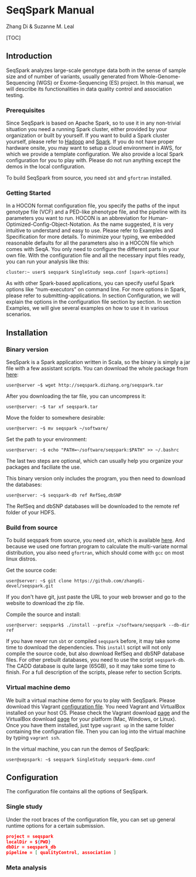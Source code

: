 # SeqSpark Manual

Zhang Di & Suzanne M. Leal

[TOC]

## Introduction

SeqSpark analyzes large-scale genotype data both in the sense of sample size and of number of variants, usually generated from Whole-Genome-Sequencing (WGS) or Exome-Sequencing (ES) project. In this manual, we will describe its functionalities in data quality control and association testing.

### Prerequisites

Since SeqSpark is based on Apache Spark, so to use it in any non-trivial situation you need a running Spark cluster, either provided by your organization or built by yourself. If you want to build a Spark cluster yourself, please refer to [Hadoop](https://hadoop.apache.org/) and [Spark](http://spark.apache.org). If you do not have proper hardware onsite, you may want to setup a cloud environment in AWS, for which we provide a template configuration. We also provide a local Spark configuration for you to play with. Please do not run anything except the demos in the local configuration.

To build SeqSpark from source, you need `sbt` and `gfortran` installed.

### Getting Started

In a HOCON format configuration file, you specify the paths of the input genotype file (VCF) and a PED-like phenotype file, and the pipeline with its parameters you want to run. HOCON is an abbreviation for Human-Optimized-Config-Object-Notation. As the name suggested, it is very intuitive to understand and easy to use. Please refer to Examples and Specification for more details. To minimize your typing, we embedded reasonable defaults for all the parameters also in a HOCON file which comes with SeqA. You only need to configure the different parts in your own file. With the configuration file and all the necessary input files ready, you can run your analysis like this: 

```shell
cluster:~ user$ seqspark SingleStudy seqa.conf [spark-options]
```

As with other Spark-based applications, you can specify useful Spark options like “num-executors” on command line. For more options in Spark, please refer to submitting-applications. In section Configuration, we will explain the options in the configuration file section by section. In section Examples, we will give several examples on how to use it in various scenarios.

## Installation

### Binary version

SeqSpark is a Spark application written in Scala, so the binary is simply a jar file with a few assistant scripts. You can download the whole package from [here](http://seqspark.dizhang.org/seqspark.tar):

```shell
user@server ~$ wget http://seqspark.dizhang.org/seqspark.tar
```

After you downloading the tar file, you can uncompress it:

```shell
user@server: ~$ tar xf seqspark.tar
```

Move the folder to somewhere desirable:

```shell
user@server: ~$ mv seqspark ~/software/
```

Set the path to your environment:

```shell
user@server: ~$ echo "PATH=~/software/seqspark:$PATH" >> ~/.bashrc
```

The last two steps are optional, which can usually help you organize your packages and faciliate the use.

This binary version only includes the program, you then need to download the databases:

```shell
user@server: ~$ seqspark-db ref RefSeq,dbSNP
```

The RefSeq and dbSNP databases will be downloaded to the remote ref folder of your HDFS.

### Build from source

To build seqspark from source, you need `sbt`, which is available [here](http://www.scala-sbt.org/0.13/docs/Manual-Installation.html). And because we used one fortran program to calculate the multi-variate normal distribution, you also need `gfortran`, which should come with `gcc` on most linux distros.

Get the source code:

```shell
user@server: ~$ git clone https://github.com/zhangdi-devel/seqspark.git
```

If you don't have git, just paste the URL to your web browser and go to the website to download the zip file.

Compile the source and install:

```shell
user@server: seqspark$ ./install --prefix ~/software/seqspark --db-dir ref 
```

If you have never run `sbt` or compiled `seqspark` before, it may take some time to download the dependencies. This `install` script will not only compile the source code, but also download RefSeq and dbSNP database files. For other prebuilt databases, you need to use the script `seqspark-db`. The CADD database is quite large (65GB), so it may take some time to finish. For a full description of the scripts, please refer to section Scripts. 

### Virtual machine demo

We built a virtual machine demo for you to play with SeqSpark. Please download this Vagrant [configuration file](https://seqspark.dizhang.org/Vagrantfile). You need Vagrant and VirtualBox installed on your host OS. Please check the Vagrant download [page](https://www.vagrantup.com/downloads.html) and the VirtualBox download [page](https://www.virtualbox.org/wiki/Downloads) for your platform (Mac, Windows, or Linux). Once you have them installed, just type `vagrant up` in the same folder containing the configuration file. Then you can log into the virtual machine by typing `vagrant ssh`.

In the virtual machine, you can run the demos of SeqSpark:

```shell
user@sepspark: ~$ seqspark SingleStudy seqspark-demo.conf
```

## Configuration

The configuration file contains all the options of SeqSpark. 

### Single study

Under the root braces of the configuration file, you can set up general runtime options for a certain submission.

```json
project = seqspark
localDir = ${PWD}
dbDir = seqspark_db
pipeline = [ qualityControl, association ]
```

### Meta analysis